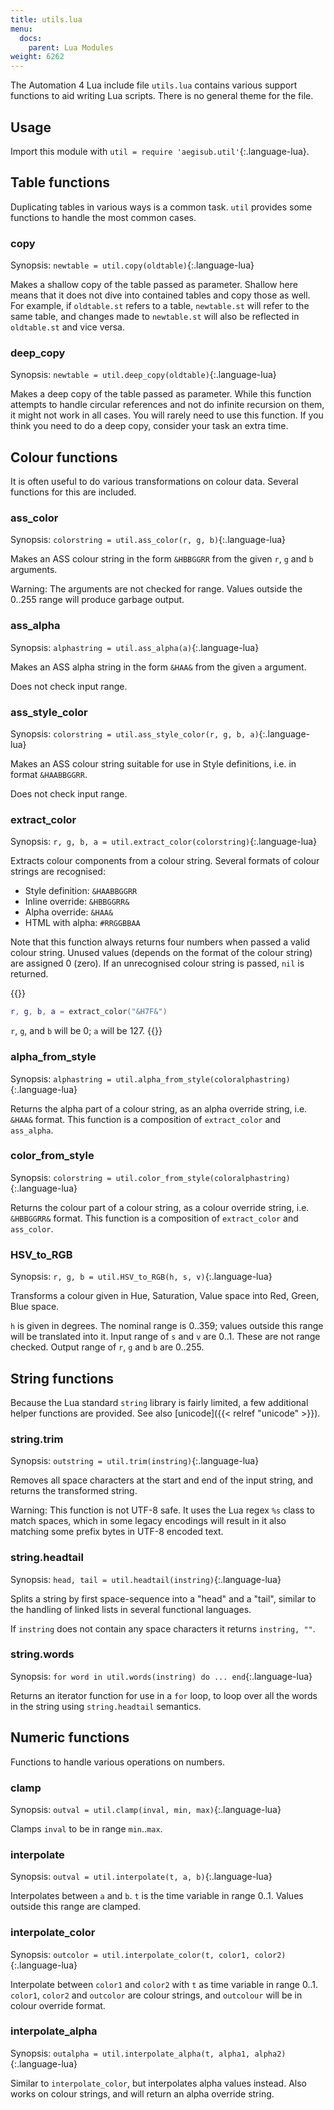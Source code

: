 ```yaml
---
title: utils.lua
menu:
  docs:
    parent: Lua Modules
weight: 6262
---
```


The Automation 4 Lua include file `utils.lua` contains various support functions to aid writing Lua scripts.
There is no general theme for the file.

## Usage ##
Import this module with `util = require 'aegisub.util'`{:.language-lua}.

## Table functions  ##
Duplicating tables in various ways is a common task.
`util` provides some functions to handle the most common cases.

### copy  ###
Synopsis: `newtable = util.copy(oldtable)`{:.language-lua}

Makes a shallow copy of the table passed as parameter.
Shallow here means that it does not dive into contained tables and copy those as well.
For example, if `oldtable.st` refers to a table, `newtable.st` will refer to the same table, and changes made to `newtable.st` will also be reflected in `oldtable.st` and vice versa.

### deep_copy  ###
Synopsis: `newtable = util.deep_copy(oldtable)`{:.language-lua}

Makes a deep copy of the table passed as parameter.
While this function attempts to handle circular references and not do infinite recursion on them, it might not work in all cases.
You will rarely need to use this function.
If you think you need to do a deep copy, consider your task an extra time.

## Colour functions  ##
It is often useful to do various transformations on colour data. Several
functions for this are included.

### ass_color  ###
Synopsis: `colorstring = util.ass_color(r, g, b)`{:.language-lua}

Makes an ASS colour string in the form `&HBBGGRR` from the given `r`, `g` and `b` arguments.

Warning: The arguments are not checked for range.
Values outside the 0..255 range will produce garbage output.

### ass_alpha  ###
Synopsis: `alphastring = util.ass_alpha(a)`{:.language-lua}

Makes an ASS alpha string in the form `&HAA&` from the given `a` argument.

Does not check input range.

### ass_style_color  ###
Synopsis: `colorstring = util.ass_style_color(r, g, b, a)`{:.language-lua}

Makes an ASS colour string suitable for use in Style definitions, i.e. in format `&HAABBGGRR`.

Does not check input range.

### extract_color  ###
Synopsis: `r, g, b, a = util.extract_color(colorstring)`{:.language-lua}

Extracts colour components from a colour string. Several formats of colour strings are recognised:

* Style definition: `&HAABBGGRR`
* Inline override: `&HBBGGRR&`
* Alpha override: `&HAA&`
* HTML with alpha: `#RRGGBBAA`

Note that this function always returns four numbers when passed a valid colour string.
Unused values (depends on the format of the colour string) are assigned 0 (zero).
If an unrecognised colour string is passed, `nil` is returned.

{{<example-box>}}
``` lua
r, g, b, a = extract_color("&H7F&")
```

`r`, `g`, and `b` will be 0; `a` will be 127.
{{</example-box>}}

### alpha_from_style  ###
Synopsis: `alphastring = util.alpha_from_style(coloralphastring)`{:.language-lua}

Returns the alpha part of a colour string, as an alpha override string, i.e. `&HAA&` format.
This function is a composition of `extract_color` and `ass_alpha`.

### color_from_style  ###
Synopsis: `colorstring = util.color_from_style(coloralphastring)`{:.language-lua}

Returns the colour part of a colour string, as a colour override string, i.e. `&HBBGGRR&` format.
This function is a composition of `extract_color` and `ass_color`.

### HSV_to_RGB  ###
Synopsis: `r, g, b = util.HSV_to_RGB(h, s, v)`{:.language-lua}

Transforms a colour given in Hue, Saturation, Value space into Red, Green, Blue space.

`h` is given in degrees.
The nominal range is 0..359; values outside this range will be translated into it.
Input range of `s` and `v` are 0..1.
These are not range checked.
Output range of `r`, `g` and `b` are 0..255.

## String functions  ##
Because the Lua standard `string` library is fairly limited, a few additional helper functions are provided.
See also [unicode]({{< relref "unicode" >}}).

### string.trim  ###
Synopsis: `outstring = util.trim(instring)`{:.language-lua}

Removes all space characters at the start and end of the input string, and returns the transformed string.

Warning: This function is not UTF-8 safe.
It uses the Lua regex `%s` class to match spaces, which in some legacy encodings will result in it also matching some prefix bytes in UTF-8 encoded text.

### string.headtail  ###
Synopsis: `head, tail = util.headtail(instring)`{:.language-lua}

Splits a string by first space-sequence into a "head" and a "tail", similar to the handling of linked lists in several functional languages.

If `instring` does not contain any space characters it returns `instring, ""`.

### string.words  ###
Synopsis: `for word in util.words(instring) do ... end`{:.language-lua}

Returns an iterator function for use in a `for` loop, to loop over all the words in the string using `string.headtail` semantics.

## Numeric functions  ##
Functions to handle various operations on numbers.

### clamp  ###
Synopsis: `outval = util.clamp(inval, min, max)`{:.language-lua}

Clamps `inval` to be in range `min`..`max`.

### interpolate  ###
Synopsis: `outval = util.interpolate(t, a, b)`{:.language-lua}

Interpolates between `a` and `b`.
`t` is the time variable in range 0..1.
Values outside this range are clamped.

### interpolate_color  ###

Synopsis: `outcolor = util.interpolate_color(t, color1, color2)`{:.language-lua}

Interpolate between `color1` and `color2` with `t` as time variable in range 0..1.
`color1`, `color2` and `outcolor` are colour strings, and `outcolour` will be in colour override format.

### interpolate_alpha  ###
Synopsis: `outalpha = util.interpolate_alpha(t, alpha1, alpha2)`{:.language-lua}

Similar to `interpolate_color`, but interpolates alpha values instead.
Also works on colour strings, and will return an alpha override string.
